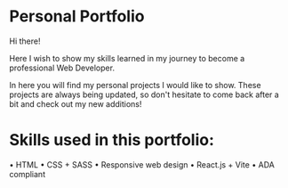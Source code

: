 # Personal Portfolio

Hi there! 

Here I wish to show my skills learned in my journey to become a professional Web Developer.

In here you will find my personal projects I would like to show. 
These projects are always being updated, so don't hesitate to come back after a bit and check out my new additions!


# Skills used in this portfolio:

• HTML 
• CSS + SASS 
• Responsive web design
• React.js + Vite
• ADA compliant

